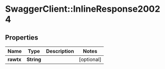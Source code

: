 # SwaggerClient::InlineResponse20024

## Properties
Name | Type | Description | Notes
------------ | ------------- | ------------- | -------------
**rawtx** | **String** |  | [optional] 


